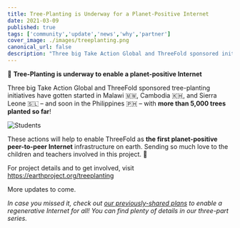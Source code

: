 ```yaml
---
title: Tree-Planting is Underway for a Planet-Positive Internet
date: 2021-03-09
published: true
tags: ['community','update','news','why','partner']
cover_image: ./images/treeplanting.png
canonical_url: false
description: "Three big Take Action Global and ThreeFold sponsored initiatives across three countries have resulted in 5,000 trees planted so far!"
---
```


🌳 **Tree-Planting is underway to enable a planet-positive Internet**

Three big Take Action Global and ThreeFold sponsored tree-planting initiatives have gotten started in Malawi 🇲🇼, Cambodia 🇰🇭, and Sierra Leone 🇸🇱 – and soon in the Philippines 🇵🇭 – with **more than 5,000 trees planted so far**!

![Students](./studentstrees.jpeg)

These actions will help to enable ThreeFold as **the first planet-positive peer-to-peer Internet** infrastructure on earth. Sending so much love to the children and teachers involved in this project. 💚

For project details and to get involved, visit https://earthproject.org/treeplanting

More updates to come.

*In case you missed it, check out [our previously-shared plans](https://forum.threefold.io/t/threefold-on-track-to-be-planet-positive/2097) to enable a regenerative Internet for all! You can find plenty of details in our three-part series.*